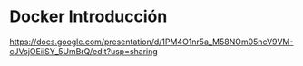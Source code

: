 # Docker Introducción

https://docs.google.com/presentation/d/1PM4O1nr5a_M58NOm05ncV9VM-cJVsjOEiiSY_5UmBrQ/edit?usp=sharing
